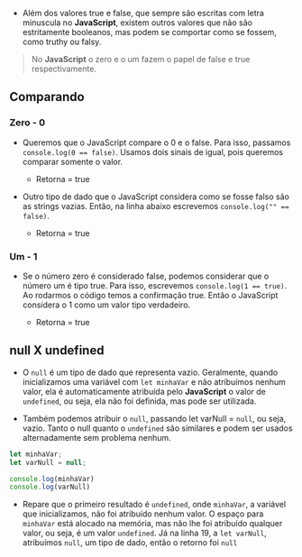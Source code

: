* Além dos valores true e false, que sempre são escritas com letra minuscula no **JavaScript**, existem outros valores que não são estritamente booleanos, mas podem se comportar como se fossem, como truthy ou falsy.

>No **JavaScript** o zero e o um fazem o papel de false e true respectivamente.

## Comparando 

### Zero - 0
* Queremos que o JavaScript compare o 0 e o false. Para isso, passamos `console.log(0 == false)`. Usamos dois sinais de igual, pois queremos comparar somente o valor.
    * Retorna = true

* Outro tipo de dado que o JavaScript considera como se fosse falso são as strings vazias. Então, na linha abaixo escrevemos `console.log("" == false)`.

    * Retorna = true

### Um - 1

* Se o número zero é considerado false, podemos considerar que o número um é tipo true. Para isso, escrevemos `console.log(1 == true)`. Ao rodarmos o código temos a confirmação true. Então o JavaScript considera o 1 como um valor tipo verdadeiro. 

    * Retorna = true

## null X undefined

* O `null` é um tipo de dado que representa vazio. Geralmente, quando inicializamos uma variável com `let minhaVar` e não atribuímos nenhum valor, ela é automaticamente atribuída pelo **JavaScript** o valor de `undefined`, ou seja, ela não foi definida, mas pode ser utilizada.

* Também podemos atribuir o `null`, passando let varNull = `null`, ou seja, vazio. Tanto o null quanto o `undefined` são similares e podem ser usados alternadamente sem problema nenhum.

~~~javascript
let minhaVar;
let varNull = null;

console.log(minhaVar) 
console.log(varNull)
~~~

* Repare que o primeiro resultado é `undefined`, onde `minhaVar`, a variável que inicializamos, não foi atribuído nenhum valor. O espaço para `minhaVar` está alocado na memória, mas não lhe foi atribuído qualquer valor, ou seja, é um valor `undefined`. Já na linha 19, a `let varNull`, atribuímos `null`, um tipo de dado, então o retorno foi `null`



